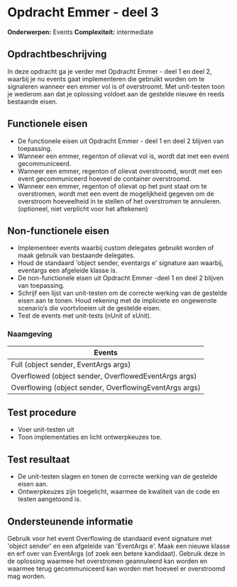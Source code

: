 # Opdracht Emmer - deel 3
**Onderwerpen:** Events
**Complexiteit:** intermediate 

## Opdrachtbeschrijving
In deze opdracht ga je verder met Opdracht Emmer - deel 1 en deel 2, waarbij je nu events gaat implementeren die gebruikt worden om te signaleren wanneer een emmer vol is of overstroomt. Met unit-testen toon je wederom aan dat je oplossing voldoet aan de gestelde nieuwe én reeds bestaande eisen. 

## Functionele eisen
-	De functionele eisen uit Opdracht Emmer - deel 1 en deel 2 blijven van toepassing.
-	Wanneer een emmer, regenton of olievat vol is, wordt dat met een event gecommuniceerd.
-	Wanneer een emmer, regenton of olievat overstroomd, wordt met een event gecommuniceerd hoeveel de container overstroomd.
-	Wanneer een emmer, regenton of olievat op het punt staat om te overstromen, wordt met een event de mogelijkheid gegeven om de overstroom hoeveelheid in te stellen of het overstromen te annuleren. (optioneel, niet verplicht voor het aftekenen)

## Non-functionele eisen
-	Implementeer events waarbij custom delegates gebruikt worden of maak gebruik van bestaande delegates.
-	Houd de standaard 'object sender, eventargs e' signature aan waarbij, eventargs een afgeleide klasse is.
-	De non-functionele eisen uit Opdracht Emmer -deel 1 en deel 2 blijven van toepassing.
-	Schrijf een lijst van unit-testen om de correcte werking van de gestelde eisen aan te tonen. Houd rekening met de impliciete en ongewenste scenario’s die voortvloeien uit de gestelde eisen.
-	Test de events met unit-tests (nUnit of xUnit).

### Naamgeving
| **Events**|
|--|
|Full (object sender, EventArgs args)|
|Overflowed (object sender, OverflowedEventArgs args)|
|Overflowing (object sender, OverflowingEventArgs args)|

## Test procedure
-	Voer unit-testen uit
-	Toon implementaties en licht ontwerpkeuzes toe.

## Test resultaat
-	De unit-testen slagen en tonen de correcte werking van de gestelde eisen aan.
-	Ontwerpkeuzes zijn toegelicht, waarmee de kwaliteit van de code en testen aangetoond is.


## Ondersteunende informatie


Gebruik voor het event Overflowing de standaard event signature met 'object sender' en een afgeleide van 'EventArgs e'. Maak een nieuwe klasse en erf over van EventArgs (of zoek een betere kandidaat). Gebruik deze in de oplossing waarmee het overstromen geannuleerd kan worden en waarmee terug gecommuniceerd kan worden met hoeveel er overstroomd mag worden.